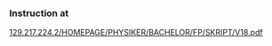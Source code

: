 ### Instruction at
[129.217.224.2/HOMEPAGE/PHYSIKER/BACHELOR/FP/SKRIPT/V18.pdf](http://129.217.224.2/HOMEPAGE/PHYSIKER/BACHELOR/FP/SKRIPT/V18.pdf)

